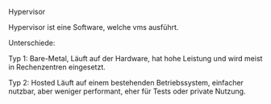 Hypervisor

Hypervisor ist eine Software, welche vms ausführt.

Unterschiede:

Typ 1: Bare-Metal, Läuft auf der Hardware, hat hohe Leistung und wird meist in Rechenzentren eingesetzt.

Typ 2: Hosted Läuft auf einem bestehenden Betriebssystem, einfacher nutzbar, aber weniger performant, eher für Tests oder private Nutzung.
